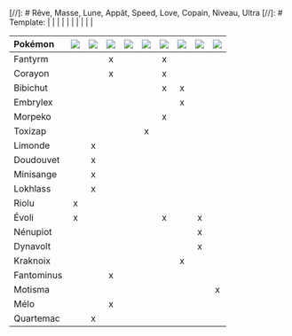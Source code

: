 [//]: # Rêve, Masse, Lune, Appât, Speed, Love, Copain, Niveau, Ultra
[//]: # Template: | | | | | | | | | |

|Pokémon|![](https://www.pokepedia.fr/images/b/b3/R%C3%AAve_Ball.png)|![](https://www.pokepedia.fr/images/8/8e/Masse_Ball.png)|![](https://www.pokepedia.fr/images/d/df/Lune_Ball.png)|![](https://www.pokepedia.fr/images/8/80/App%C3%A2t_Ball.png)|![](https://www.pokepedia.fr/images/0/03/Speed_Ball.png)|![](https://www.pokepedia.fr/images/0/0d/Love_Ball.png)|![](https://www.pokepedia.fr/images/c/c9/Copain_Ball.png)|![](https://www.pokepedia.fr/images/9/9d/Niveau_Ball.png)|![](https://www.pokepedia.fr/images/3/34/Ultra_Ball.png)
|:----------|:----------:|:----------:|:----------:|:----------:|:----------:|:----------:|:----------:|:----------:|:----------:|
|Fantyrm    | | |x| | |x| | | |
|Corayon    | | |x| | |x| | | |
|Bibichut   | | | | | |x|x| | |
|Embrylex   | | | | | | |x| | |
|Morpeko    | | | | | |x| | | |
|Toxizap    | | | | |x| | | | |
|Limonde    | |x| | | | | | | |
|Doudouvet  | |x| | | | | | | |
|Minisange  | |x| | | | | | | |
|Lokhlass   | |x| | | | | | | |
|Riolu      |x| | | | | | | | |
|Évoli      |x| | | | |x| |x| |
|Nénupiot   | | | | | | | |x| |
|Dynavolt   | | | | | | | |x| |
|Kraknoix   | | | | | | |x| | |
|Fantominus | | |x| | | | | | |
|Motisma    | | | | | | | | |x|
|Mélo       | | |x| | | | | | |
|Quartemac  | |x| | | | | | | |
